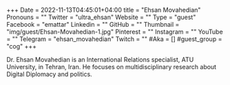 +++
Date = 2022-11-13T04:45:01+04:00
title = "Ehsan Movahedian"
Pronouns = ""
Twitter = "ultra_ehsan"
Website = ""
Type = "guest"
Facebook = "emattar"
Linkedin = ""
GitHub = ""
Thumbnail = "img/guest/Ehsan-Movahedian-1.jpg"
Pinterest = ""
Instagram = ""
YouTube = ""
Telegram = "ehsan_movahedian"
Twitch = ""
#Aka = []
#guest_group = "cog"
+++

Dr. Ehsan Movahedian is an International Relations specialist, ATU University, in Tehran, Iran. He focuses on multidisciplinary research about Digital Diplomacy and politics.
